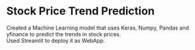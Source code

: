 # Stock Price Trend Prediction 

Created a Machine Learning model that uses Keras, Numpy, Pandas and yfinance to predict the trends in stock prices. <br>
Used Streamlit to deploy it as WebApp.
